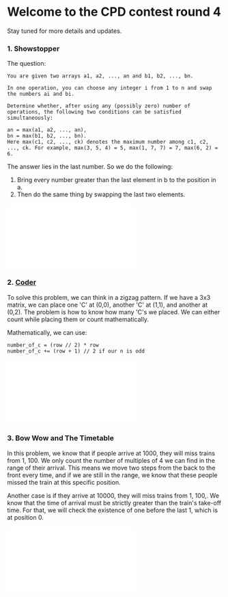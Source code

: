 # Welcome to the CPD contest round 4

Stay tuned for more details and updates.

### 1. Showstopper

The question:
```
You are given two arrays a1, a2, ..., an and b1, b2, ..., bn.

In one operation, you can choose any integer i from 1 to n and swap the numbers ai and bi.

Determine whether, after using any (possibly zero) number of operations, the following two conditions can be satisfied simultaneously:

an = max(a1, a2, ..., an),
bn = max(b1, b2, ..., bn).
Here max(c1, c2, ..., ck) denotes the maximum number among c1, c2, ..., ck. For example, max(3, 5, 4) = 5, max(1, 7, 7) = 7, max(6, 2) = 6.
```

The answer lies in the last number. So we do the following:

1. Bring every number greater than the last element in b to the position in a.
2. Then do the same thing by swapping the last two elements.

![Showstopper](A_Showstopper.py)

### 2. [Coder](https://codeforces.com/problemset/problem/384/A)

To solve this problem, we can think in a zigzag pattern. If we have a 3x3 matrix, we can place one 'C' at (0,0), another 'C' at (1,1), and another at (0,2). The problem is how to know how many 'C's we placed. We can either count while placing them or count mathematically.

Mathematically, we can use:
```
number_of_c = (row // 2) * row  
number_of_c += (row + 1) // 2 if our n is odd
```

![Coders](B_Coder.py)

### 3. Bow Wow and The Timetable

In this problem, we know that if people arrive at 1000, they will miss trains from 1, 100. We only count the number of multiples of 4 we can find in the range of their arrival. This means we move two steps from the back to the front every time, and if we are still in the range, we know that these people missed the train at this specific position.

Another case is if they arrive at 10000, they will miss trains from 1, 100,. We know that the time of arrival must be strictly greater than the train's take-off time. For that, we will check the existence of one before the last 1, which is at position 0.

![Solution](C_1_BowWow_and_the_Timetable.py)
